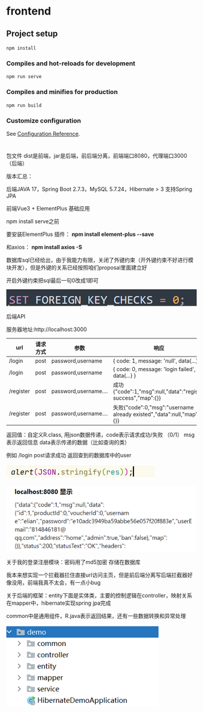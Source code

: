 # frontend

## Project setup
```
npm install
```

### Compiles and hot-reloads for development
```
npm run serve
```

### Compiles and minifies for production
```
npm run build
```

### Customize configuration
See [Configuration Reference](https://cli.vuejs.org/config/).


# 

包文件 dist是前端，jar是后端，前后端分离，前端端口8080，代理端口3000（后端）



版本汇总：

后端JAVA 17，Spring Boot 2.7.3，MySQL 5.7.24，Hibernate > 3   支持Spring JPA

前端Vue3 + ElementPlus 基础应用 

npm install serve之前

要安装ElementPlus 插件：  **npm install element-plus --save**

和axios：     **npm install axios -S** 







数据库sql已经给出，由于我能力有限，关闭了外键约束（开外键约束不好进行模块开发），但是外键的关系已经按照咱们proposal里面建立好

开启外键约束把sql最后一句0改成1即可

![image-20220912215851493](readme.assets/image-20220912215851493.png)







后端API 

服务器地址:http://localhost:3000

| url       | 请求方式 | 参数                  | 响应                                                         |
| --------- | -------- | --------------------- | ------------------------------------------------------------ |
| /login    | post     | password,username     | { code: 1, message: 'null', data{...} }                      |
| /login    | post     | password,username     | { code: 0, message: 'login failed', data{...} }              |
| /register | post     | password,username.... | 成功{"code":1,"msg":null,"data":"register success","map":{}} |
| /register | post     | password,username.... | 失败{"code":0,"msg":"username already existed","data":null,"map":{}} |

返回值：自定义R.class, 用json数据传递，code表示请求成功/失败 （0/1） msg表示返回信息  data表示传递的数据（比如查询的类）

例如 /login  post请求成功 返回查到的数据库中的user

![image-20220912215414905](readme.assets/image-20220912215414905.png)

<img src="readme.assets/image-20220912215435585.png" alt="image-20220912215435585" style="zoom: 67%;" />







关于我的登录注册模块：密码用了md5加密 存储在数据库

我本来想实现一个拦截器拦住直接url访问主页，但是前后端分离写后端拦截器好像没用，前端我真不太会，有一点小bug



关于后端的框架：entity下面是实体类，主要的控制逻辑在controller，映射关系在mapper中，hibernate实现spring jpa完成

common中是通用组件，R.java表示返回结果，还有一些数据转换和异常处理

![image-20220912220515642](readme.assets/image-20220912220515642.png)







